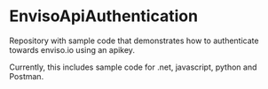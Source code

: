 # EnvisoApiAuthentication
Repository with sample code that demonstrates how to authenticate towards enviso.io using an apikey.

Currently, this includes sample code for .net, javascript, python and Postman.